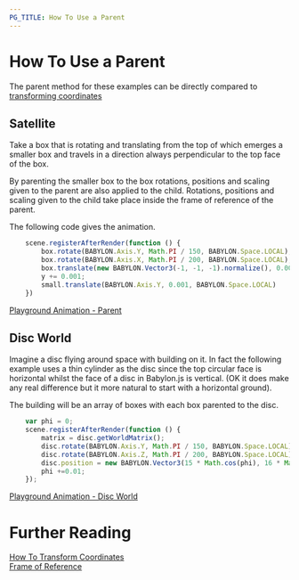 ```yaml
---
PG_TITLE: How To Use a Parent
---
```


# How To Use a Parent

The parent method for these examples can be directly compared to [transforming coordinates](/how_to/Transform_Coordinates) 

## Satellite

Take a box that is rotating and translating from the top of which emerges a smaller box and travels in a direction always perpendicular to the top face of the box. 

By parenting the smaller box to the box rotations, positions and scaling given to the parent are also applied to the child. Rotations, positions and scaling given to the child take place inside the frame of reference of the parent. 

The following code gives the animation.

```javascript
    scene.registerAfterRender(function () {
        box.rotate(BABYLON.Axis.Y, Math.PI / 150, BABYLON.Space.LOCAL);
        box.rotate(BABYLON.Axis.X, Math.PI / 200, BABYLON.Space.LOCAL);
        box.translate(new BABYLON.Vector3(-1, -1, -1).normalize(), 0.001, BABYLON.Space.WORLD)
        y += 0.001;
        small.translate(BABYLON.Axis.Y, 0.001, BABYLON.Space.LOCAL) 
    })
```

[Playground Animation - Parent](https://www.babylonjs-playground.com/#XQI4UY#1)

## Disc World

Imagine a disc flying around space with building on it. In fact the following example uses a thin cylinder as the disc since the top circular face is horizontal whilst the face of a disc in Babylon.js is vertical. (OK it does make any real difference but it more natural to start with a horizontal ground).

The building will be an array of boxes with each box parented to the disc.

```javascript
    var phi = 0;
    scene.registerAfterRender(function () {
        matrix = disc.getWorldMatrix();
        disc.rotate(BABYLON.Axis.Y, Math.PI / 150, BABYLON.Space.LOCAL);
        disc.rotate(BABYLON.Axis.Z, Math.PI / 200, BABYLON.Space.LOCAL);
        disc.position = new BABYLON.Vector3(15 * Math.cos(phi), 16 * Math.sin(phi), 5)
        phi +=0.01;
    });
```
[Playground Animation - Disc World](https://www.babylonjs-playground.com/#XQI4UY#3)

# Further Reading

[How To Transform Coordinates](/how_to/Transform_Coordinates)  
[Frame of Reference](resources/Frame_Of_Reference)


